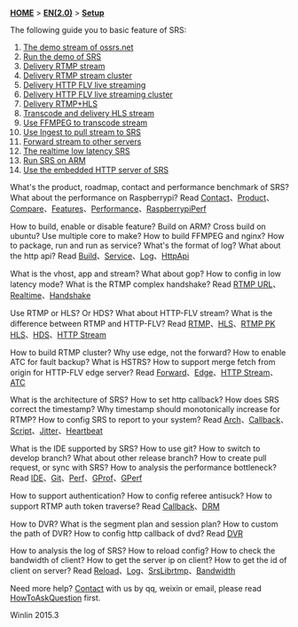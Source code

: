 [**HOME**](Home) > [**EN(2.0)**](v2_EN_Home) > [**Setup**](v2_EN_Setup)

The following guide you to basic feature of SRS:

1. [The demo stream of ossrs.net](v1_EN_LiveShow)
1. [Run the demo of SRS](v1_EN_SampleDemo)
1. [Delivery RTMP stream](v1_EN_SampleRTMP)
1. [Delivery RTMP stream cluster](v1_EN_SampleRTMPCluster)
1. [Delivery HTTP FLV live streaming](v2_EN_SampleHttpFlv)
1. [Delivery HTTP FLV live streaming cluster](v2_EN_SampleHttpFlvCluster)
1. [Delivery RTMP+HLS](v1_EN_SampleHLS)
1. [Transcode and delivery HLS stream](v1_EN_SampleTranscode2HLS)
1. [Use FFMPEG to transcode stream](v2_EN_SampleFFMPEG)
1. [Use Ingest to pull stream to SRS](v1_EN_SampleIngest)
1. [Forward stream to other servers](v1_EN_SampleForward)
1. [The realtime low latency SRS](v2_EN_SampleRealtime)
1. [Run SRS on ARM](v1_EN_SampleARM)
1. [Use the embedded HTTP server of SRS](v2_EN_SampleHTTP)

What's the product, roadmap, contact and performance benchmark of SRS? What about the performance on Raspberrypi? Read [Contact](v1_EN_Contact)、[Product](v1_EN_Product)、[Compare](v2_EN_Compare)、[Features](v2_EN_Features)、[Performance](v1_EN_Performance)、[RaspberrypiPerf](v1_EN_RaspberryPi)

How to build, enable or disable feature? Build on ARM? Cross build on ubuntu? Use multiple core to make? How to build FFMPEG and nginx? How to package, run and run as service? What's the format of log? What about the http api? Read [Build](v2_EN_Build)、[Service](v1_EN_LinuxService)、[Log](v1_EN_SrsLog)、[HttpApi](v2_EN_HTTPApi)

What is the vhost, app and stream? What about gop? How to config in low latency mode? What is the RTMP complex handshake? Read [RTMP URL](v1_EN_RtmpUrlVhost)、[Realtime](v2_EN_LowLatency)、[Handshake](v1_EN_RTMPHandshake)

Use RTMP or HLS? Or HDS? What about HTTP-FLV stream? What is the difference between RTMP and HTTP-FLV? Read [RTMP](v1_EN_DeliveryRTMP)、[HLS](v2_EN_DeliveryHLS)、[RTMP PK HLS](v1_EN_RTMP.PK.HTTP)、[HDS](v2_EN_DeliveryHDS)、[HTTP Stream](v2_EN_DeliveryHttpStream)

How to build RTMP cluster? Why use edge, not the forward? How to enable ATC for fault backup? What is HSTRS? How to support merge fetch from origin for HTTP-FLV edge server? Read [Forward](v1_EN_Forward)、[Edge](v2_EN_Edge)、[HTTP Stream](v2_EN_DeliveryHttpStream)、[ATC](v1_EN_RTMP-ATC)

What is the architecture of SRS? How to set http callback? How does SRS correct the timestamp? Why timestamp should monotonically increase for RTMP? How to config SRS to report to your system? Read [Arch](v2_EN_Architecture)、[Callback](v2_EN_HTTPCallback)、[Script](v1_EN_ServerSideScript)、[Jitter](v2_EN_TimeJitter)、[Heartbeat](v1_EN_Heartbeat)

What is the IDE supported by SRS? How to use git? How to switch to develop branch? What about other release branch? How to create pull request, or sync with SRS? How to analysis the performance bottleneck? Read [IDE](v2_EN_IDE)、[Git](v1_EN_Git)、[Perf](v1_EN_Performance)、[GProf](v1_EN_GPROF)、[GPerf](v1_EN_GPERF)

How to support authentication? How to config referee antisuck? How to support RTMP auth token traverse? Read [Callback](v2_EN_HTTPCallback)、[DRM](v1_EN_DRM)

How to DVR? What is the segment plan and session plan? How to custom the path of DVR? How to config http callback of dvd? Read [DVR](v2_EN_DVR)

How to analysis the log of SRS? How to reload config? How to check the bandwidth of client? How to get the server ip on client? How to get the id of client on server? Read [Reload](v1_EN_Reload)、[Log](v1_EN_SrsLog)、[SrsLibrtmp](v2_EN_SrsLibrtmp)、[Bandwidth](v1_EN_BandwidthTestTool)

Need more help? [Contact](v1_EN_Contact) with us by qq, weixin or email, please read [HowToAskQuestion](v1_EN_HowToAskQuestion) first.

Winlin 2015.3
